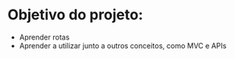 # Objetivo do projeto:

- Aprender rotas
- Aprender a utilizar junto a outros conceitos, como MVC e APIs
